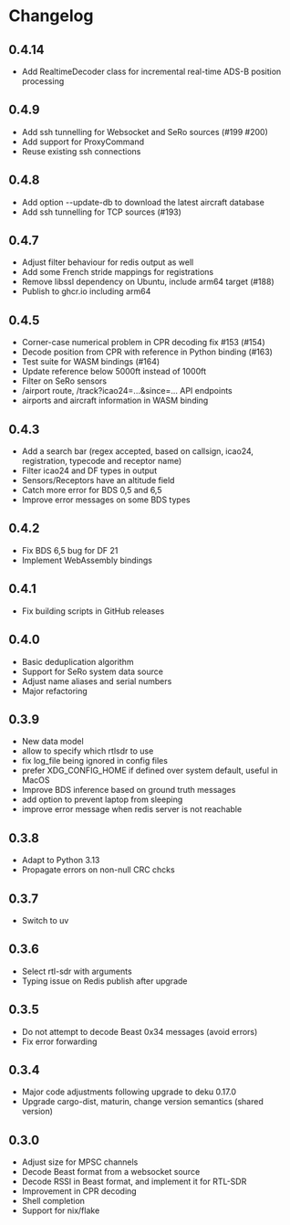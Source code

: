 # Changelog

## 0.4.14

- Add RealtimeDecoder class for incremental real-time ADS-B position processing

## 0.4.9

- Add ssh tunnelling for Websocket and SeRo sources (#199 #200)
- Add support for ProxyCommand
- Reuse existing ssh connections

## 0.4.8

- Add option --update-db to download the latest aircraft database
- Add ssh tunnelling for TCP sources (#193)

## 0.4.7

- Adjust filter behaviour for redis output as well
- Add some French stride mappings for registrations
- Remove libssl dependency on Ubuntu, include arm64 target (#188)
- Publish to ghcr.io including arm64

## 0.4.5

- Corner-case numerical problem in CPR decoding fix #153 (#154)
- Decode position from CPR with reference in Python binding (#163)
- Test suite for WASM bindings (#164)
- Update reference below 5000ft instead of 1000ft
- Filter on SeRo sensors
- /airport route, /track?icao24=...&since=... API endpoints
- airports and aircraft information in WASM binding

## 0.4.3

- Add a search bar (regex accepted, based on callsign, icao24, registration, typecode and receptor name)
- Filter icao24 and DF types in output
- Sensors/Receptors have an altitude field
- Catch more error for BDS 0,5 and 6,5
- Improve error messages on some BDS types

## 0.4.2

- Fix BDS 6,5 bug for DF 21
- Implement WebAssembly bindings

## 0.4.1

- Fix building scripts in GitHub releases

## 0.4.0

- Basic deduplication algorithm
- Support for SeRo system data source
- Adjust name aliases and serial numbers
- Major refactoring

## 0.3.9

- New data model
- allow to specify which rtlsdr to use
- fix log_file being ignored in config files
- prefer XDG_CONFIG_HOME if defined over system default, useful in MacOS
- Improve BDS inference based on ground truth messages
- add option to prevent laptop from sleeping
- improve error message when redis server is not reachable

## 0.3.8

- Adapt to Python 3.13
- Propagate errors on non-null CRC chcks

## 0.3.7

- Switch to uv

## 0.3.6

- Select rtl-sdr with arguments
- Typing issue on Redis publish after upgrade

## 0.3.5

- Do not attempt to decode Beast 0x34 messages (avoid errors)
- Fix error forwarding

## 0.3.4

- Major code adjustments following upgrade to deku 0.17.0
- Upgrade cargo-dist, maturin, change version semantics (shared version)

## 0.3.0

- Adjust size for MPSC channels
- Decode Beast format from a websocket source
- Decode RSSI in Beast format, and implement it for RTL-SDR
- Improvement in CPR decoding
- Shell completion
- Support for nix/flake
